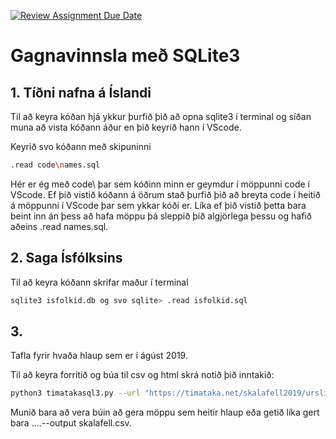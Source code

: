 [![Review Assignment Due Date](https://classroom.github.com/assets/deadline-readme-button-22041afd0340ce965d47ae6ef1cefeee28c7c493a6346c4f15d667ab976d596c.svg)](https://classroom.github.com/a/Nf5nD3dq)
# Gagnavinnsla með SQLite3

## 1. Tíðni nafna á Íslandi
Til að keyra kóðan hjá ykkur þurfið þið að opna sqlite3 í terminal og síðan muna að vista kóðann áður en þið keyrið hann í VScode.

Keyrið svo kóðann með skipuninni
```bash
.read code\names.sql
```
Hér er ég með code\ þar sem kóðinn minn er geymdur í möppunni code í VScode. Ef þið vistið kóðann á öðrum stað þurfið þið að breyta code í heitið á möppunni í VScode þar sem ykkar kóði er. Líka ef þið vistið þetta bara beint inn án þess að hafa möppu þá sleppið þið algjörlega þessu og hafið aðeins .read names.sql.


## 2. Saga Ísfólksins

Til að keyra kóðann skrifar maður í terminal 
```bash
sqlite3 isfolkid.db og svo sqlite> .read isfolkid.sql 
```


## 3. 
Tafla fyrir hvaða hlaup sem er í ágúst 2019.

Til að keyra forritið og búa til csv og html skrá notið þið inntakið:

```bash
python3 timatakasql3.py --url "https://timataka.net/skalafell2019/urslit/?race=2&cat=overall" --output hlaup/skalafell.csv --debug
```

Munið bara að vera búin að gera möppu sem heitir hlaup eða getið líka gert bara ....--output skalafell.csv.



